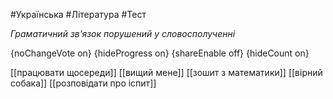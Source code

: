 #Українська #Література #Тест

*Граматичний зв’язок порушений у словосполученні*

{noChangeVote on}
{hideProgress on}
{shareEnable off}
{hideCount on}

[[працювати щосереди]]
[[вищий мене]]
[[зошит з математики]]
[[вірний собака]]
[[розповідати про іспит]]
